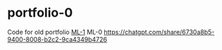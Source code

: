 # portfolio-0
Code for old portfolio
[ML-1](https://chatgpt.com/share/6730ecb5-6fc8-8004-8b29-61616b264383)
ML-0
https://chatgpt.com/share/6730a8b5-9400-8008-b2c2-9ca4349b4726
